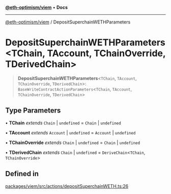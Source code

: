 [**@eth-optimism/viem**](../README.md) • **Docs**

***

[@eth-optimism/viem](../README.md) / DepositSuperchainWETHParameters

# DepositSuperchainWETHParameters\<TChain, TAccount, TChainOverride, TDerivedChain\>

> **DepositSuperchainWETHParameters**\<`TChain`, `TAccount`, `TChainOverride`, `TDerivedChain`\>: `BaseWriteContractActionParameters`\<`TChain`, `TAccount`, `TChainOverride`, `TDerivedChain`\>

## Type Parameters

• **TChain** *extends* `Chain` \| `undefined` = `Chain` \| `undefined`

• **TAccount** *extends* `Account` \| `undefined` = `Account` \| `undefined`

• **TChainOverride** *extends* `Chain` \| `undefined` = `Chain` \| `undefined`

• **TDerivedChain** *extends* `Chain` \| `undefined` = `DeriveChain`\<`TChain`, `TChainOverride`\>

## Defined in

[packages/viem/src/actions/depositSuperchainWETH.ts:26](https://github.com/ethereum-optimism/ecosystem/blob/1d855f26d1024617b154d28d909dbc33a421f5de/packages/viem/src/actions/depositSuperchainWETH.ts#L26)
